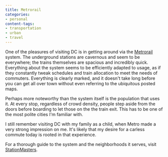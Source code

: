 ```yaml
---
title: Metrorail
categories:
- personal
content-tags:
- transportation
- urban
- travel
---
```


One of the pleasures of visiting DC is in getting around via the [Metrorail][1] system.  The underground stations are cavernous and seem to be everywhere; the trains themselves are spacious and incredibly quick.  Everything about the system seems to be efficiently adapted to usage, as if they constantly tweak schedules and train allocation to meet the needs of commuters.  Everything is clearly marked, and it doesn't take long before you can get all over town without even referring to the ubiquitous posted maps.

   [1]: http://www.wmata.com/metrorail/

Perhaps more noteworthy than the system itself is the population that uses it.  At every stop, regardless of crowd density, people step aside from the doors before boarding to let those on the the train exit.  This has to be one of the most polite cities I'm familiar with.

I still remember visiting DC with my family as a child, when Metro made a very strong impression on me.  It's likely that my desire for a carless commute today is rooted in that experience.

For a thorough guide to the system and the neighborhoods it serves, visit [StationMasters][2].

   [2]: http://www.stationmasters.com/
